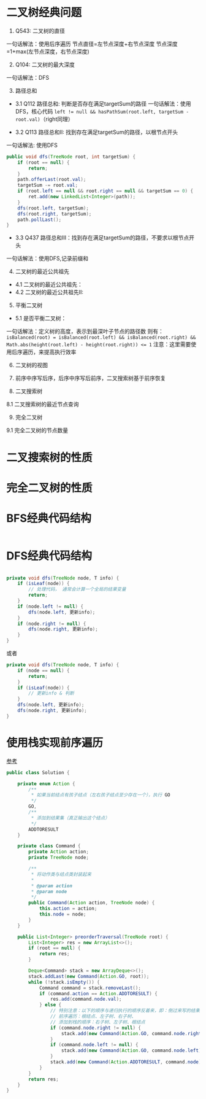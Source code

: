 # 二叉树经典问题

1. Q543: 二叉树的直径

一句话解法：使用后序遍历
节点直径=左节点深度+右节点深度
节点深度=1+max(左节点深度，右节点深度)

2. Q104: 二叉树的最大深度

一句话解法：DFS

3. 路径总和

+ 3.1 Q112 路径总和: 判断是否存在满足targetSum的路径
一句话解法：使用DFS，核心代码 `left != null && hasPathSum(root.left, targetSum - root.val)`（right同理）

+ 3.2 Q113 路径总和II: 找到存在满足targetSum的路径，以根节点开头

一句话解法: 使用DFS
```java
public void dfs(TreeNode root, int targetSum) {
    if (root == null) {
        return;
    }
    path.offerLast(root.val);
    targetSum -= root.val;
    if (root.left == null && root.right == null && targetSum == 0) {
        ret.add(new LinkedList<Integer>(path));
    }
    dfs(root.left, targetSum);
    dfs(root.right, targetSum);
    path.pollLast();
}
```

+ 3.3 Q437 路径总和III：找到存在满足targetSum的路径，不要求以根节点开头

一句话解法：使用DFS,记录前缀和


4. 二叉树的最近公共祖先

+ 4.1 二叉树的最近公共祖先：
+ 4.2 二叉树的最近公共祖先II:

5. 平衡二叉树

+ 5.1 是否平衡二叉树：

一句话解法：定义树的高度，表示到最深叶子节点的路径数
则有：`isBalanced(root) = isBalanced(root.left) && isBalanced(root.right) && Math.abs(height(root.left) - height(root.right)) <= 1`
注意：这里需要使用后序遍历，来提高执行效率

6. 二叉树的视图

7. 前序中序写后序，后序中序写后前序，二叉搜索树基于前序恢复

8. 二叉搜索树

8.1 二叉搜索树的最近节点查询

9. 完全二叉树

9.1 完全二叉树的节点数量


# 二叉搜索树的性质

# 完全二叉树的性质


# BFS经典代码结构

```Java

```

# DFS经典代码结构

```Java

private void dfs(TreeNode node, T info) {
    if (isLeaf(node)) {
        // 处理代码， 通常会计算一个全局的结果变量
        return;
    }
    if (node.left != null) {
        dfs(node.left, 更新info);
    }
    if (node.right != null) {
        dfs(node.right, 更新info);
    }
}

```

或者
```java
private void dfs(TreeNode node, T info) {
    if (node == null) {
        return;
    }
    if (isLeaf(node)) {
        // 更新info & 判断
    }
    dfs(node.left, 更新info);
    dfs(node.right, 更新info);
}
```

# 使用栈实现前序遍历

[参考](https://leetcode.cn/leetbook/read/dfs/eg58hi/)

```Java
public class Solution {

    private enum Action {
        /**
         * 如果当前结点有孩子结点（左右孩子结点至少存在一个），执行 GO
         */
        GO,
        /**
         * 添加到结果集（真正输出这个结点）
         */
        ADDTORESULT
    }

    private class Command {
        private Action action;
        private TreeNode node;

        /**
         * 将动作类与结点类封装起来
         *
         * @param action
         * @param node
         */
        public Command(Action action, TreeNode node) {
            this.action = action;
            this.node = node;
        }
    }

    public List<Integer> preorderTraversal(TreeNode root) {
        List<Integer> res = new ArrayList<>();
        if (root == null) {
            return res;
        }

        Deque<Command> stack = new ArrayDeque<>();
        stack.addLast(new Command(Action.GO, root));
        while (!stack.isEmpty()) {
            Command command = stack.removeLast();
            if (command.action == Action.ADDTORESULT) {
                res.add(command.node.val);
            } else {
                // 特别注意：以下的顺序与递归执行的顺序反着来，即：倒过来写的结果
                // 前序遍历：根结点、左子树、右子树、
                // 添加到栈的顺序：右子树、左子树、根结点
                if (command.node.right != null) {
                    stack.add(new Command(Action.GO, command.node.right));
                }
                if (command.node.left != null) {
                    stack.add(new Command(Action.GO, command.node.left));
                }
                stack.add(new Command(Action.ADDTORESULT, command.node));
            }
        }
        return res;
    }
}
```
